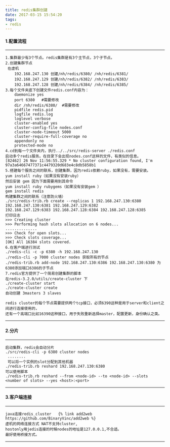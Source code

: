 ```yaml
---
title: redis集群创建
date: 2017-03-15 15:54:20
tags:
- redis
---
```


#### 1.配置流程

---

    1.集群最少有3个节点。redis集群是有3个主节点，3个子节点。
    2.创建集群节点
     在虚机
        192.168.247.130 创建/nh/redis/6380/ /nh/redis/6381/
        192.168.247.129 创建/nh/redis/6382/ /nh/redis/6383/
        192.168.247.128 创建/nh/redis/6384/ /nh/redis/6385/
    3.每个文件夹底下创建文件redis.conf内容为：
        daemonize yes
        port 6380   #需要修改
        dir /nh/redis/6380/  #需要修改
        pidfile redis.pid
        logfile redis.log
        loglevel verbose
        cluster-enabled yes
        cluster-config-file nodes.conf
        cluster-node-timeout 5000
        cluster-require-full-coverage no
        appendonly no
        protected-mode no  
    4.cd到每一个文件夹内，执行../../src/redis-server ./redis.conf
    启动多个redis服务。在目录下会出现nodes.conf这样的文件，有类似的信息。
    [82462] 26 Nov 11:56:55.329 * No cluster configuration found, I'm 97a3a64667477371c4479320d683e4c8db5858b1
    5.搭建每个服务之间的联系，创建集群，因为redis依赖ruby，如果没有，需要安装。
    yum install ruby（如果没有安装ruby）
    然后安装 gem 因为下面需要用到其命令
    yum install ruby rubygems（如果没有安装gem ）
    gem install redis
    构建集群之间的联系（注意防火墙）
    ./src/redis-trib.rb create --replicas 1 192.168.247.130:6380 192.168.247.130:6381 192.168.247.129:6382 
    192.168.247.129:6383 192.168.247.128:6384 192.168.247.128:6385
    打印日志
    >>> Creating cluster
    >>> Performing hash slots allocation on 6 nodes...
    ..............
    >>> Check for open slots...
    >>> Check slots coverage...
    [OK] All 16384 slots covered.
    6.在客户端进行测试
    ./redis-cli -c -p 6380 -h 192.168.247.130
    ./redis-cli -p 7000 cluster nodes 获取所有的节点
    ./redis-trib.rb add-node 192.168.247.130:6386 192.168.247.130:6380 为6380添加端口6386的子节点
    7.redis官方提供了一个简易创建集群的脚本
    在redis-3.2.0/utils/create-cluster 下
    ./create-cluster start
    ./create-cluster create
    自动创建 3masters 3 slaves

    redis cluster的每个节点需要提供两个tcp接口，必须6390这种是用于server和client之间进行连接使用的，
    还有一个高端口比如16390这种接口，用于失败重新选择master，配置更新，身份确认之类。

---

#### 2.分片

---

    启动集群，redis会自动分片
    ./src/redis-cli -p 6380 cluster nodes
     ........
     可以将一个实例的slot分配到其他机器
    ./redis-trib.rb reshard 192.168.247.130:6380
    可以使用脚本
    ./redis-trib.rb reshard --from <node-id> --to <node-id> --slots <number of slots> --yes <host>:<port>

---

#### 3.客户端连接

---

    java连接redis_cluster   {% link add2web https://github.com/BinaryVinc/add2web %}
    虚机的网络连接方式 NAT不支持cluster,
    hostonly用jedis连接的时候nodes的地址是127.0.0.1,不合适。
    最好使用桥接方式。

---